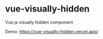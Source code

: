 # vue-visually-hidden
Vue.js visually hidden component

Demo: https://vue-visually-hidden.vercel.app/
